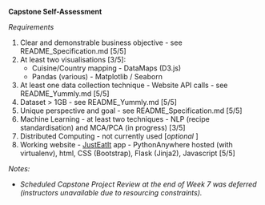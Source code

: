 **Capstone Self-Assessment**

*Requirements*

1. Clear and demonstrable business objective - see README_Specification.md [5/5]
2. At least two visualisations [3/5]: 
    * Cuisine/Country mapping - DataMaps (D3.js)
    * Pandas (various) - Matplotlib / Seaborn
3. At least one data collection technique - Website API calls - see README_Yummly.md [5/5]
4. Dataset > 1GB - see README_Yummly.md [5/5]
5. Unique perspective and goal - see README_Specification.md [5/5]
6. Machine Learning - at least two techniques - NLP (recipe standardisation) and MCA/PCA (in progress) [3/5]
7. Distributed Computing - not currently used [_optional_ ]
8. Working website - [JustEatIt](https://justeatit.pythonwhere.com) app - PythonAnywhere hosted (with virtualenv),
   html, CSS (Bootstrap), Flask (Jinja2), Javascript [5/5]











*Notes:*

- _Scheduled Capstone Project Review at the end of Week 7 was deferred (instructors unavailable due to resourcing constraints)._ 


